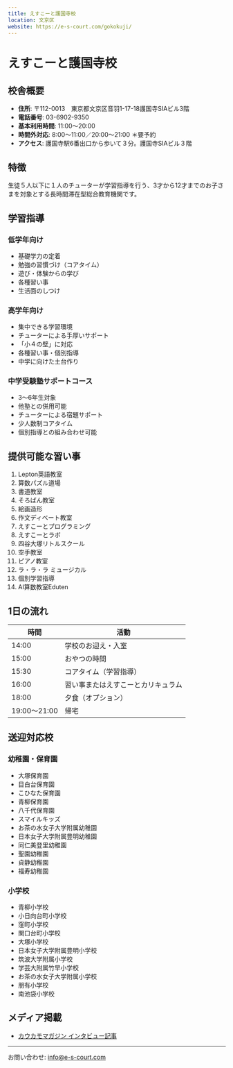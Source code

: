 ```yaml
---
title: えすこーと護国寺校
location: 文京区
website: https://e-s-court.com/gokokuji/
---
```


# えすこーと護国寺校

## 校舎概要

- **住所**: 〒112-0013　東京都文京区音羽1-17-18護国寺SIAビル3階
- **電話番号**: 03-6902-9350
- **基本利用時間**: 11:00〜20:00
- **時間外対応**: 8:00〜11:00／20:00〜21:00 ＊要予約
- **アクセス**: 護国寺駅6番出口から歩いて３分。護国寺SIAビル３階

## 特徴

生徒５人以下に１人のチューターが学習指導を行う、3才から12才までのお子さまを対象とする長時間滞在型総合教育機関です。

## 学習指導

### 低学年向け
- 基礎学力の定着
- 勉強の習慣づけ（コアタイム）
- 遊び・体験からの学び
- 各種習い事
- 生活面のしつけ

### 高学年向け
- 集中できる学習環境
- チューターによる手厚いサポート
- 「小４の壁」に対応
- 各種習い事・個別指導
- 中学に向けた土台作り

### 中学受験塾サポートコース
- 3～6年生対象
- 他塾との併用可能
- チューターによる宿題サポート
- 少人数制コアタイム
- 個別指導との組み合わせ可能

## 提供可能な習い事

1. Lepton英語教室
2. 算数パズル道場
3. 書道教室
4. そろばん教室
5. 絵画造形
6. 作文ディベート教室
7. えすこーとプログラミング
8. えすこーとラボ
9. 四谷大塚リトルスクール
10. 空手教室
11. ピアノ教室
12. ラ・ラ・ラ ミュージカル
13. 個別学習指導
14. AI算数教室Eduten

## 1日の流れ

| 時間 | 活動 |
|------|------|
| 14:00 | 学校のお迎え・入室 |
| 15:00 | おやつの時間 |
| 15:30 | コアタイム（学習指導） |
| 16:00 | 習い事またはえすこーとカリキュラム |
| 18:00 | 夕食（オプション） |
| 19:00〜21:00 | 帰宅 |

## 送迎対応校

### 幼稚園・保育園
- 大塚保育園
- 目白台保育園
- こひなた保育園
- 青柳保育園
- 八千代保育園
- スマイルキッズ
- お茶の水女子大学附属幼稚園
- 日本女子大学附属豊明幼稚園
- 同仁美登里幼稚園
- 聖園幼稚園
- 貞静幼稚園
- 福寿幼稚園

### 小学校
- 青柳小学校
- 小日向台町小学校
- 窪町小学校
- 関口台町小学校
- 大塚小学校
- 日本女子大学附属豊明小学校
- 筑波大学附属小学校
- 学芸大附属竹早小学校
- お茶の水女子大学附属小学校
- 朋有小学校
- 南池袋小学校

## メディア掲載
- [カウカモマガジン インタビュー記事](https://cowcamo.jp/magazine/column/%E8%AD%B7%E5%9B%BD%E5%AF%BA_%E3%81%88%E3%81%99%E3%81%93%E3%83%BC%E3%81%A8)

---
お問い合わせ: info@e-s-court.com 
